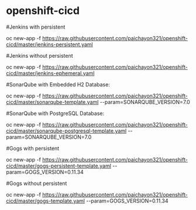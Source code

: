 # openshift-cicd
#Jenkins with persistent

oc new-app -f https://raw.githubusercontent.com/paichayon321/openshift-cicd/master/jenkins-persistent.yaml

#Jenkins without persistent

oc new-app -f https://raw.githubusercontent.com/paichayon321/openshift-cicd/master/jenkins-ephemeral.yaml

#SonarQube with Embedded H2 Database:

oc new-app -f https://raw.githubusercontent.com/paichayon321/openshift-cicd/master/sonarqube-template.yaml --param=SONARQUBE_VERSION=7.0

#SonarQube with PostgreSQL Database:

oc new-app -f https://raw.githubusercontent.com/paichayon321/openshift-cicd/master/sonarqube-postgresql-template.yaml --param=SONARQUBE_VERSION=7.0

#Gogs with persistent

oc new-app -f https://raw.githubusercontent.com/paichayon321/openshift-cicd/master/gogs-persistent-template.yaml --param=GOGS_VERSION=0.11.34

#Gogs without persistent

oc new-app -f https://raw.githubusercontent.com/paichayon321/openshift-cicd/master/gogs-template.yaml --param=GOGS_VERSION=0.11.34




